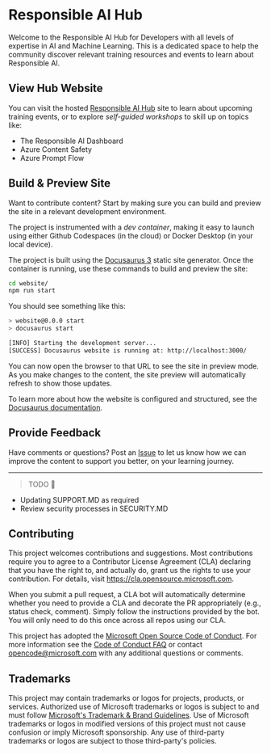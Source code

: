 # Responsible AI Hub

Welcome to the Responsible AI Hub for Developers with all levels of expertise in AI and Machine Learning. This is a dedicated space to help the community discover relevant training resources and events to learn about Responsible AI.

## View Hub Website
You can visit the hosted [Responsible AI Hub](https://aka.ms/rai-hub/website) site to learn about upcoming training events, or to explore _self-guided workshops_ to skill up on topics like:
- The Responsible AI Dashboard
- Azure Content Safety
- Azure Prompt Flow

## Build & Preview Site

Want to contribute content? Start by making sure you can build and preview the site in a relevant development environment.

The project is instrumented with a _dev container_, making it easy to launch using either Github Codespaces (in the cloud) or Docker Desktop (in your local device). 

The project is built using the [Docusaurus 3](https://docusaurus.io/) static site generator.
Once the container is running, use these commands to build and preview the site:

```bash
cd website/
npm run start
```

You should see something like this:

```bash
> website@0.0.0 start
> docusaurus start

[INFO] Starting the development server...
[SUCCESS] Docusaurus website is running at: http://localhost:3000/
```

You can now open the browser to that URL to see the site in preview mode. As you make changes to the content, the site preview will automatically refresh to show those updates.

To learn more about how the website is configured and structured, see the [Docusaurus documentation](https://docusaurus.io/docs).


## Provide Feedback

Have comments or questions? Post an [Issue](https://github.com/Azure/responsible-ai-hub/issues/new) to let us know how we can improve the content to support you better, on your learning journey.

---

> TODO 🚧

- Updating SUPPORT.MD as required
- Review security processes in SECURITY.MD

## Contributing

This project welcomes contributions and suggestions.  Most contributions require you to agree to a
Contributor License Agreement (CLA) declaring that you have the right to, and actually do, grant us
the rights to use your contribution. For details, visit https://cla.opensource.microsoft.com.

When you submit a pull request, a CLA bot will automatically determine whether you need to provide
a CLA and decorate the PR appropriately (e.g., status check, comment). Simply follow the instructions
provided by the bot. You will only need to do this once across all repos using our CLA.

This project has adopted the [Microsoft Open Source Code of Conduct](https://opensource.microsoft.com/codeofconduct/).
For more information see the [Code of Conduct FAQ](https://opensource.microsoft.com/codeofconduct/faq/) or
contact [opencode@microsoft.com](mailto:opencode@microsoft.com) with any additional questions or comments.

## Trademarks

This project may contain trademarks or logos for projects, products, or services. Authorized use of Microsoft 
trademarks or logos is subject to and must follow 
[Microsoft's Trademark & Brand Guidelines](https://www.microsoft.com/legal/intellectualproperty/trademarks/usage/general).
Use of Microsoft trademarks or logos in modified versions of this project must not cause confusion or imply Microsoft sponsorship.
Any use of third-party trademarks or logos are subject to those third-party's policies.
